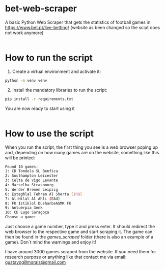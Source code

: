 # bet-web-scraper

A basic Python Web Scraper that gets the statistics of football games in https://www.bet.pt/live-betting/ (website as been changed so the scipt does not work anymore)
<br>
<br>
# How to run the script
1. Create a virtual environment and activate it:
```sh
python -m venv venv
```
2. Install the mandatory libraries to run the script:
```sh
pip install -r requirements.txt
```
You are now ready to start using it
<br>
<br>
# How to use the script
When you run the script, the first thing you see is a web browser poping up and, depending on how many games are on the website, something like this will be printed:
```sh
Found 10 games:
1: CD Tondela SL Benfica
2: Southampton Leicester
3: Celta de Vigo Levante
4: Marselha Strasbourg
5: Werder Bremen Leipzig
6: Esteghlal Tehran Al Shorta [IRQ]
7: Al-Hilal Al Ahli (EAU)
8: FK Istiklol DushanbeAGMK FK
9: Antuérpia Genk
10: CD Lugo Saragoça
Choose a game:
```
Just choose a game number, type it and press enter. It should redirect the web browser to the respective game and start scraping it. The game can then be found in the *games_scraped* folder (there is also an example of a game). Don´t mind the warnings and enjoy it!

I have around 3000 games scraped from the website. If you need them for research purpose or anything like that contact me via email: gustavogillmorais@gmail.com
